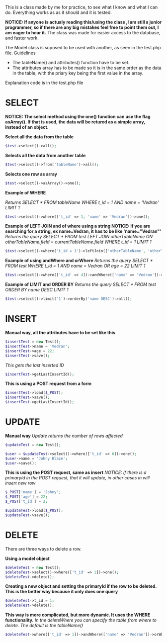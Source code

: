 This is a class made by me for practice, to see what I know and what I can do.
Everything works as as it should and it is tested.

**NOTICE: If anyone is actualy reading this/using the class ,I am still a junior programmer, so if there are any big mistakes feel free to point them out, I am eager to hear it.**
The class was made for easier access to the database, and faster work.


The Model class is suposed to be used with another, as seen in the test.php file. 
Guidelines
- The tableName() and attributes() function have to be set.
- The attributes array has to be made so it is in the same order as the data in the table, with the priary key being the first value in the array.

Explanation code is in the test.php file

# SELECT

**NOTICE: The select method using the one() function can use the flag asArray(). If that is used, the data will be retured as a simple array, instead of an object.**

**Select all the data from the table**
```php
$test->select()->all();
```

**Selects all the data from another table**
```php
$test->select()->from('tableName')->all();
```

**Selects one row as array**
```php
$test->select()->asArray()->one();
```

**Example of WHERE**

*Returns SELECT * FROM tableName WHERE t_id = 1 AND name = 'Vedran' LIMIT 1*
```php
$test->select()->where(['t_id' => 1, 'name' => 'Vedran'])->one();
```

**Example of LEFT JOIN and of where using a string NOTICE: If you are searching for a string, ex name=Vedran, it has to be like 'name="Vedran"'**
*Returns the query SELECT * FROM test LEFT JOIN otherTableName ON otherTableName.field = currentTableName.field WHERE t_id = 1 LIMIT 1*
```php 
$test->select()->where('t_id = 1')->leftJoin(['otherTableName', 'otherTableName.field', 'currentTableName.field'])->one();
```

**Example of using andWhere and orWhere**
*Returns the query SELECT * FROM test WHERE t_id = 1 AND name = Vedran OR age = 22 LIMIT 1*
```php
$test->select()->where(['t_id' => 4])->andWhere(['name' => 'Vedran'])->orWhere(['age' => 22])->one();
```

**Example of LIMIT and ORDER BY**
*Returns the query SELECT * FROM test ORDER BY name DESC LIMIT 1*
```php
$test->select()->limit('1')->orderBy('name DESC')->all();
```


# INSERT

**Manual way, all the attributes have to be set like this**
```php
$insertTest = new Test();
$insertTest->name = 'Vedran';
$insertTest->age = 22;
$insertTest->save();
```
*This gets the last inserted ID*
```php
$insertTest->getLastInsertId();
```

**This is using a POST request from a form**
```php
$insertTest->load($_POST);
$insertTest->save();
$insertTest->getLastInsertId();
```

# UPDATE

**Manual way**
*Update returns the number of rows affected*
```php
$updateTest = new Test();

$user = $updateTest->select()->where(['t_id' => 6])->one();
$user->name = 'Johny Blaze';
$user->save();
```

**This is using the POST request, same as insert**
*NOTICE: If there is a primaryId in the POST request, that it will update, in other cases in will insert new row*
```php
$_POST['name'] = 'Johny';
$_POST['age'] = 22;
$_POST['t_id'] = 2;

$updateTest->load($_POST);
$updateTest->save();
```


# DELETE

There are three ways to delete a row.

**Using a model object**
```php
$deleteTest = new Test();
$deleteTest->select()->where(['t_id' => 2])->one();
$deleteTest->delete();
```

**Creating a new object and setting the primaryId if the row to be deleted. This is the better way because it only does one query**
```php
$deleteTest->t_id = 1;
$deleteTest->delete();
```

**This way is more complicated, but more dynamic. It uses the WHERE functionality.**
*In the deleteWhere you can specify the table from where to delete. The default is the tableName()*
```php
$deleteTest->where(['t_id' => 1])->andWhere(['name' => 'Vedran'])->orWhere(['age' => 35])->deleteWhere();
```